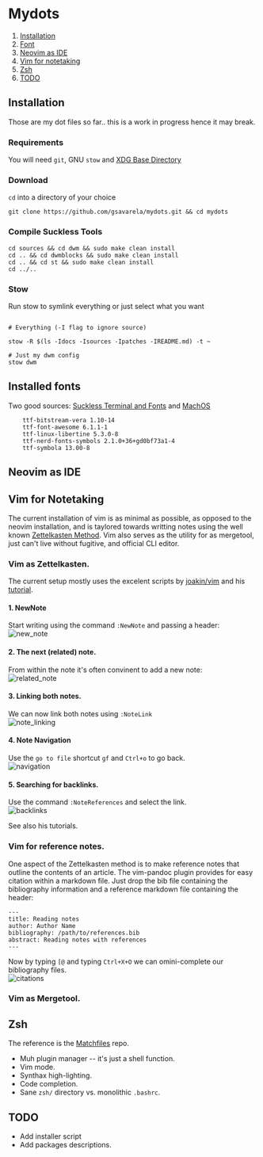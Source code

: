 # Mydots

1. [Installation](#installation)
2. [Font](#font)
2. [Neovim as IDE](#neovim_as_ide)
3. [Vim for notetaking](#vim_for_notetaking)
4. [Zsh](#zsh)
5. [TODO](#TODO)

## Installation<a name="installation"></a> 

Those are my dot files so far.. this is a work in progress hence it may break.

### Requirements

You will need `git`, GNU `stow` and [XDG Base Directory](https://wiki.archlinux.org/title/XDG_Base_Directory)


### Download

`cd` into a directory of your choice


```
git clone https://github.com/gsavarela/mydots.git && cd mydots

```

### Compile Suckless Tools

```
cd sources && cd dwm && sudo make clean install
cd .. && cd dwmblocks && sudo make clean install
cd .. && cd st && sudo make clean install
cd ../..

```

### Stow 

Run stow to symlink everything or just select what you want

```

# Everything (-I flag to ignore source)

stow -R $(ls -Idocs -Isources -Ipatches -IREADME.md) -t ~

# Just my dwm config
stow dwm 

```
## Installed fonts

Two good sources: [Suckless Terminal and Fonts](https://github.com/LukeSmithxyz/voidrice/issues/284) and [MachOS](https://github.com/Mach-OS/Machfiles) 

```
    ttf-bitstream-vera 1.10-14
    ttf-font-awesome 6.1.1-1
    ttf-linux-libertine 5.3.0-8
    ttf-nerd-fonts-symbols 2.1.0+36+gd0bf73a1-4
    ttf-symbola 13.00-8
```


## Neovim as IDE <a name="neovim_as_ide"></a> 


## Vim for Notetaking <a name="vim_for_notetaking"></a> 

The current installation of vim is as minimal as possible, as opposed to the neovim installation, and is taylored towards writting notes using the well known [Zettelkasten Method](https://zettelkasten.de/introduction/).
Vim also serves as the utility for as mergetool, just can't live without fugitive, and official CLI editor.

### Vim as Zettelkasten.

The current setup mostly uses the excelent scripts by [joakin/vim](https://github.com/joakin/.vim) and his [tutorial](https://www.youtube.com/watch?v=u8jvUaqadsg).

#### 1. NewNote
Start writing using the command `:NewNote` and passing a header:
<br />
![new_note](docs/vim/01_vim_for_notetaking-new_note.gif)
<br />
#### 2. The next (related) note.
From within the note it's often convinent to add a new note:
<br />
![related_note](docs/vim/02_vim_for_notetaking-new_note-related.gif)
<br />

#### 3. Linking both notes.
We can now link both notes using `:NoteLink`
<br />
![note_linking](docs/vim/03_vim_for_notetaking-linking.gif)
<br />

#### 4. Note Navigation
Use the `go to file` shortcut `gf` and `Ctrl+o` to go back.
<br />
![navigation](docs/vim/04_vim_for_notetaking-navigation.gif)
<br />

#### 5. Searching for backlinks.
Use the command `:NoteReferences` and select the link.
<br />
![backlinks](docs/vim/05_vim_for_notetaking-backlinks.gif)
<br />

See also his tutorials.

### Vim for reference notes.

One aspect of the Zettelkasten method is to make reference notes that outline the contents of an article. The vim-pandoc plugin provides for easy citation within a
markdown file. Just drop the bib file containing the bibliography information and a reference markdown file containing the header: 
```
---
title: Reading notes
author: Author Name
bibliography: /path/to/references.bib
abstract: Reading notes with references
---
```

Now by typing `[@` and typing `Ctrl+X+O` we can omini-complete our bibliography files. 
<br />
![citations](docs/vim/06_vim_for_citations.gif)
<br />

### Vim as Mergetool.


## Zsh<a name="zsh"></a> 

The reference is the [Matchfiles](https://github.com/Mach-OS/Machfiles) repo.

- Muh plugin manager -- it's just a shell function.
- Vim mode.
- Synthax high-lighting.
- Code completion.
- Sane `zsh/` directory vs. monolithic `.bashrc`.

## TODO <a name="TODO"></a> 
- Add installer script
- Add packages descriptions.
